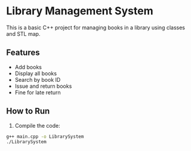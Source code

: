 # Library Management System

This is a basic C++ project for managing books in a library using classes and STL map.

## Features
- Add books
- Display all books
- Search by book ID
- Issue and return books
- Fine for late return

## How to Run
1. Compile the code:
```bash
g++ main.cpp -o LibrarySystem
./LibrarySystem